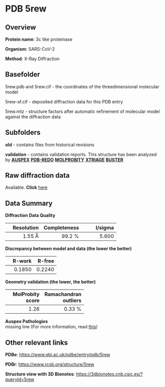 # PDB 5rew

## Overview

**Protein name**: 3c like proteinase

**Organism**: SARS-CoV-2

**Method**: X-Ray Diffraction

## Basefolder

5rew.pdb and 5rew.cif - the coordinates of the threedimensional molecular model

5rew-sf.cif - deposited diffraction data for this PDB entry

5rew.mtz - structure factors after automatic refinement of molecular model against the diffraction data

## Subfolders



**old** - contains files from historical revisions

**validation** - contains validation reports. This structure has been analyzed by [**AUSPEX**](https://github.com/thorn-lab/coronavirus_structural_task_force/tree/master/pdb/3c_like_proteinase/SARS-CoV-2/5rew/validation/auspex) [**PDB-REDO**](https://github.com/thorn-lab/coronavirus_structural_task_force/tree/master/pdb/3c_like_proteinase/SARS-CoV-2/5rew/validation/pdb-redo) [**MOLPROBITY**](https://github.com/thorn-lab/coronavirus_structural_task_force/tree/master/pdb/3c_like_proteinase/SARS-CoV-2/5rew/validation/molprobity) [**XTRIAGE**](https://github.com/thorn-lab/coronavirus_structural_task_force/blob/master/pdb/3c_like_proteinase/SARS-CoV-2/5rew/validation/Xtriage_output.log) [**BUSTER**](https://www.globalphasing.com/buster/wiki/index.cgi?Covid19Pdb5REW) 



## Raw diffraction data

Available. **Click** [here](https://zenodo.org/record/3731006) 

## Data Summary
**Diffraction Data Quality**

|   | Resolution | Completeness| I/sigma |
|---|-------------:|----------------:|--------------:|
|   |1.55 Å|99.2  %|<img width=50/>5.600|

**Discrepancy between model and data (the lower the better)**

|   | **R-work**| **R-free**   
|---|-------------:|----------------:|           
||  0.1850|  0.2240|

**Geometry validation (the lower, the better)**

|   |**MolProbity<br>score**| **Ramachandran<br>outliers** 
|---|-------------:|----------------:|
||  1.26|  0.33 %|

**Auspex Pathologies**<br> missing line (For more information, read [this](https://github.com/thorn-lab/coronavirus_structural_task_force/blob/master/pdb/3c_like_proteinase/SARS-CoV-2/5rew/validation/auspex/5rew_auspex_comments.txt))

 



## Other relevant links 
**PDBe**:  https://www.ebi.ac.uk/pdbe/entry/pdb/5rew
 
**PDBr**: https://www.rcsb.org/structure/5rew 

**Structure view with 3D Bionotes**: https://3dbionotes.cnb.csic.es/?queryId=5rew

